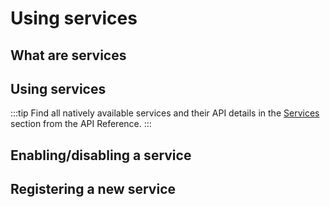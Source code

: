 # Using services

## What are services

## Using services

:::tip
Find all natively available services and their API details in the [Services](/api/services/) section from the API Reference.
:::

## Enabling/disabling a service

## Registering a new service

